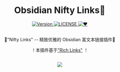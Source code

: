 <br>
<br>
<h1 align="center">Obsidian Nifty Links👋</h1>

<div align="center">
  <!-- Platform -->
  <a href="Platform">
    <img src="https://img.shields.io/badge/Version-1.0.0-green?color=gerrn&style=flat-square" alt="Version">
  </a>
  <!-- License -->
  <a href="LICENSE">
    <img src="https://img.shields.io/github/license/x-Ai/obsidian-nifty-links?color=gerrn&style=flat-square" alt="LICENSE">
  </a>
  <!-- ❤︎ -->
  <a href="❤︎">
    <img src="https://img.shields.io/badge/❤︎-Notion书签风格-green?color=gerrn&style=flat-square" alt="❤︎">
  </a>
</div>
<br>

  <p align="center">🌟"Nifty Links" -- 精致优雅的 Obsidian 富文本链接插件🌟</p>


<p align="center">！本插件基于<a href="https://github.com/dhamaniasad/obsidian-rich-links">"Rich Links"</a> ！</p>

<h2 align="center"></h2>


<p align="center"><img src="https://github.com/x-Ai/obsidian-nifty-links/assets/5061489/e7a322b9-9fd8-4e3c-bdee-24b3e47bde6d"></p>



